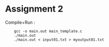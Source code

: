 # Assignment 2

Compile+Run :

        gcc -o main.out main_template.c
        ./main.out
        ./main.out < input01.txt > myoutput01.txt

